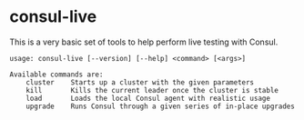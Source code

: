 # consul-live

This is a very basic set of tools to help perform live testing with Consul.

```
usage: consul-live [--version] [--help] <command> [<args>]

Available commands are:
    cluster    Starts up a cluster with the given parameters
    kill       Kills the current leader once the cluster is stable
    load       Loads the local Consul agent with realistic usage
    upgrade    Runs Consul through a given series of in-place upgrades
```
